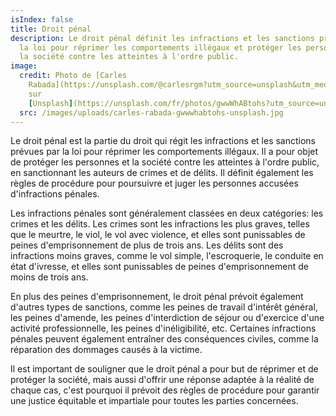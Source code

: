 ```yaml
---
isIndex: false
title: Droit pénal
description: Le droit pénal définit les infractions et les sanctions prévues par
  la loi pour réprimer les comportements illégaux et protéger les personnes et
  la société contre les atteintes à l'ordre public.
image:
  credit: Photo de [Carles
    Rabada](https://unsplash.com/@carlesrgm?utm_source=unsplash&utm_medium=referral&utm_content=creditCopyText)
    sur
    [Unsplash](https://unsplash.com/fr/photos/gwwWhABtohs?utm_source=unsplash&utm_medium=referral&utm_content=creditCopyText)
  src: /images/uploads/carles-rabada-gwwwhabtohs-unsplash.jpg
---
```

Le droit pénal est la partie du droit qui régit les infractions et les sanctions prévues par la loi pour réprimer les comportements illégaux. Il a pour objet de protéger les personnes et la société contre les atteintes à l'ordre public, en sanctionnant les auteurs de crimes et de délits. Il définit également les règles de procédure pour poursuivre et juger les personnes accusées d'infractions pénales.



Les infractions pénales sont généralement classées en deux catégories: les crimes et les délits. Les crimes sont les infractions les plus graves, telles que le meurtre, le viol, le vol avec violence, et elles sont punissables de peines d'emprisonnement de plus de trois ans. Les délits sont des infractions moins graves, comme le vol simple, l'escroquerie, le conduite en état d'ivresse, et elles sont punissables de peines d'emprisonnement de moins de trois ans.



En plus des peines d'emprisonnement, le droit pénal prévoit également d'autres types de sanctions, comme les peines de travail d'intérêt général, les peines d'amende, les peines d'interdiction de séjour ou d'exercice d'une activité professionnelle, les peines d'inéligibilité, etc. Certaines infractions pénales peuvent également entraîner des conséquences civiles, comme la réparation des dommages causés à la victime.



Il est important de souligner que le droit pénal a pour but de réprimer et de protéger la société, mais aussi d'offrir une réponse adaptée à la réalité de chaque cas, c'est pourquoi il prévoit des règles de procédure pour garantir une justice équitable et impartiale pour toutes les parties concernées.